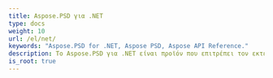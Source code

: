 ```yaml
---
title: Aspose.PSD για .NET
type: docs
weight: 10
url: /el/net/
keywords: "Aspose.PSD for .NET, Aspose PSD, Aspose API Reference."
description: Το Aspose.PSD για .NET είναι προϊόν που επιτρέπει τον εκτεταμένο χειρισμό των μορφών αρχείων PSD. Το προϊόν δεν απαιτεί εγκατάσταση του Adobe Photoshop.
is_root: true
---
```

